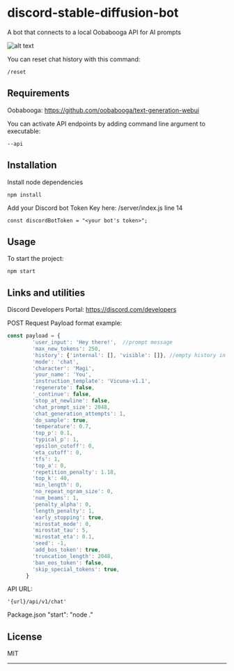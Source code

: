 # discord-stable-diffusion-bot
A bot that connects to a local Oobabooga API for AI prompts 

![alt text](https://i.imgur.com/f2XDbB3.png)

You can reset chat history with this command:

```
/reset
```

## Requirements

Oobabooga:
https://github.com/oobabooga/text-generation-webui

You can activate API endpoints by adding command line argument to executable:
```
--api
```

## Installation

Install node dependencies
```
npm install
```
Add your Discord bot Token Key here:
/server/index.js line 14
```
const discordBotToken = "<your bot's token>";
```

## Usage

To start the project:
```
npm start
```

## Links and utilities

Discord Developers Portal:
https://discord.com/developers

POST Request Payload format example:
```javascript
const payload = {
        'user_input': 'Hey there!',  //prompt message
        'max_new_tokens': 250,
        'history': {'internal': [], 'visible': []}, //empty history in this case
        'mode': 'chat', 
        'character': 'Magi',
        'your_name': 'You',
        'instruction_template': 'Vicuna-v1.1',
        'regenerate': false,
        '_continue': false,
        'stop_at_newline': false,
        'chat_prompt_size': 2048,
        'chat_generation_attempts': 1,
        'do_sample': true,
        'temperature': 0.7,
        'top_p': 0.1,
        'typical_p': 1,
        'epsilon_cutoff': 0,  
        'eta_cutoff': 0,  
        'tfs': 1,
        'top_a': 0,
        'repetition_penalty': 1.18,
        'top_k': 40,
        'min_length': 0,
        'no_repeat_ngram_size': 0,
        'num_beams': 1,
        'penalty_alpha': 0,
        'length_penalty': 1,
        'early_stopping': true,
        'mirostat_mode': 0,
        'mirostat_tau': 5,
        'mirostat_eta': 0.1,
        'seed': -1,
        'add_bos_token': true,
        'truncation_length': 2048,
        'ban_eos_token': false,
        'skip_special_tokens': true,
      }
```

API URL:
```
'{url}/api/v1/chat'
```

Package.json
"start": "node ."

## License

MIT

---
